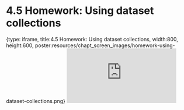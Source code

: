 # 4.5 Homework: Using dataset collections
 
{type: iframe, title:4.5 Homework: Using dataset collections, width:800, height:600, poster:resources/chapt_screen_images/homework-using-dataset-collections.png}
![](https://vgaysin1.github.io/CURE-MicrobialMysteries-test/homework-using-dataset-collections.html)
 

 
